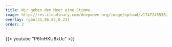 ```yaml
---
title: Wir geben dem Meer eine Stimme.
image: http://res.cloudinary.com/deepwave-org/image/upload/v1747245536/deepwave.org/IMG_3470.jpg
overlay: rgba(31,86,84,0.23)
order: 2
---
```


{{< youtube "P6fnHKU8xUc" >}}